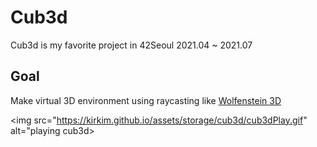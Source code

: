 # Cub3d

Cub3d is my favorite project in 42Seoul
2021.04 ~ 2021.07

## Goal

Make virtual 3D environment using raycasting like <a href="https://fr.wikipedia.org/wiki/Wolfenstein_3D" target="blank">Wolfenstein 3D</a>

<img src="https://kirkim.github.io/assets/storage/cub3d/cub3dPlay.gif" alt="playing cub3d>
